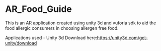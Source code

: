 # AR_Food_Guide
This is an AR application created using unity 3d and vuforia sdk to aid the food allergic consumers in choosing allergen free food.

Applications used - Unity 3d
Download here:https://unity3d.com/get-unity/download


 
                                                           

